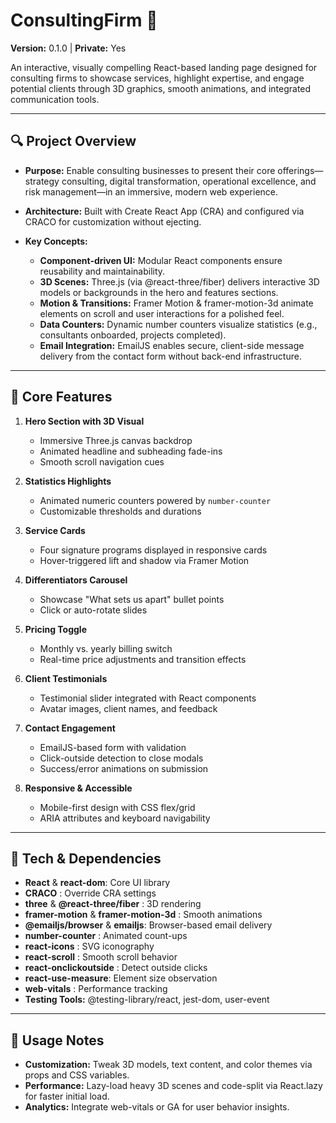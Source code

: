 # ConsultingFirm 🎯

**Version:** 0.1.0 | **Private:** Yes

An interactive, visually compelling React-based landing page designed for consulting firms to showcase services, highlight expertise, and engage potential clients through 3D graphics, smooth animations, and integrated communication tools.

---

## 🔍 Project Overview

* **Purpose:** Enable consulting businesses to present their core offerings—strategy consulting, digital transformation, operational excellence, and risk management—in an immersive, modern web experience.
* **Architecture:** Built with Create React App (CRA) and configured via CRACO for customization without ejecting.
* **Key Concepts:**

  * **Component-driven UI:** Modular React components ensure reusability and maintainability.
  * **3D Scenes:** Three.js (via @react-three/fiber) delivers interactive 3D models or backgrounds in the hero and features sections.
  * **Motion & Transitions:** Framer Motion & framer-motion-3d animate elements on scroll and user interactions for a polished feel.
  * **Data Counters:** Dynamic number counters visualize statistics (e.g., consultants onboarded, projects completed).
  * **Email Integration:** EmailJS enables secure, client-side message delivery from the contact form without back-end infrastructure.

---

## 🚩 Core Features

1. **Hero Section with 3D Visual**

   * Immersive Three.js canvas backdrop
   * Animated headline and subheading fade-ins
   * Smooth scroll navigation cues

2. **Statistics Highlights**

   * Animated numeric counters powered by `number-counter`
   * Customizable thresholds and durations

3. **Service Cards**

   * Four signature programs displayed in responsive cards
   * Hover-triggered lift and shadow via Framer Motion

4. **Differentiators Carousel**

   * Showcase "What sets us apart" bullet points
   * Click or auto-rotate slides

5. **Pricing Toggle**

   * Monthly vs. yearly billing switch
   * Real-time price adjustments and transition effects

6. **Client Testimonials**

   * Testimonial slider integrated with React components
   * Avatar images, client names, and feedback

7. **Contact Engagement**

   * EmailJS-based form with validation
   * Click-outside detection to close modals
   * Success/error animations on submission

8. **Responsive & Accessible**

   * Mobile-first design with CSS flex/grid
   * ARIA attributes and keyboard navigability

---

## 🧩 Tech & Dependencies

* **React** & **react-dom**: Core UI library
* **CRACO** : Override CRA settings
* **three**  & **@react-three/fiber** : 3D rendering
* **framer-motion**  & **framer-motion-3d** : Smooth animations
* **@emailjs/browser**  & **emailjs**: Browser-based email delivery
* **number-counter** : Animated count-ups
* **react-icons** : SVG iconography
* **react-scroll** : Smooth scroll behavior
* **react-onclickoutside** : Detect outside clicks
* **react-use-measure**: Element size observation
* **web-vitals** : Performance tracking
* **Testing Tools:** @testing-library/react, jest-dom, user-event


---

## 🔗 Usage Notes

* **Customization:** Tweak 3D models, text content, and color themes via props and CSS variables.
* **Performance:** Lazy-load heavy 3D scenes and code-split via React.lazy for faster initial load.
* **Analytics:** Integrate web-vitals or GA for user behavior insights.

